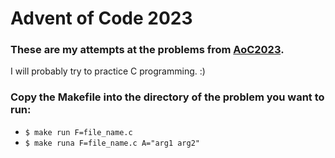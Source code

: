 # Advent of Code 2023
### These are my attempts at the problems from [AoC2023](https://adventofcode.com/2023).
I will probably try to practice C programming. :)

### Copy the Makefile into the directory of the problem you want to run:
- `$ make run F=file_name.c`
- `$ make runa F=file_name.c A="arg1 arg2"`
